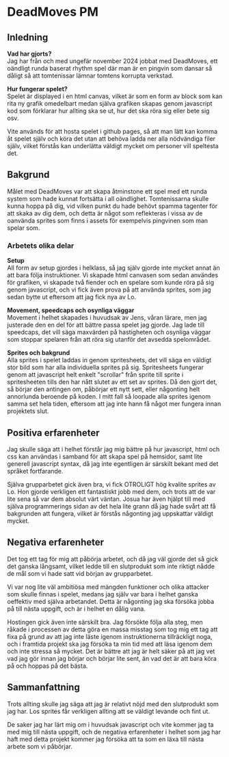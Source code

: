 # DeadMoves PM

## Inledning

**Vad har gjorts?**  
Jag har från och med ungefär november 2024 jobbat med DeadMoves, ett oändligt runda baserat rhythm spel där man är en pingvin som dansar så dåligt så att tomtenissar lämnar tomtens korrupta verkstad.

**Hur fungerar spelet?**  
Spelet är displayed i en html canvas, vilket är som en form av block som kan rita ny grafik omedelbart medan själva grafiken skapas genom javascript kod som förklarar hur allting ska se ut, hur det ska röra sig eller bete sig osv.

Vite används för att hosta spelet i github pages, så att man lätt kan komma åt spelet själv och köra det utan att behöva ladda ner alla nödvändiga filer själv, vilket förstås kan underlätta väldigt mycket om personer vill speltesta det.

## Bakgrund
Målet med DeadMoves var att skapa åtminstone ett spel med ett runda system som hade kunnat fortsätta i all oändlighet. Tomtenissarna skulle kunna hoppa på dig, vid vilken punkt du hade behövt spamma tagenter för att skaka av dig dem, och detta är något som reflekteras i vissa av de oanvända sprites som finns i assets för exempelvis pingvinen som man spelar som.

### Arbetets olika delar

**Setup**  
All form av setup gjordes i helklass, så jag själv gjorde inte mycket annat än att bara följa instruktioner. Vi skapade html canvasen som sedan användes för grafiken, vi skapade två fiender och en spelare som kunde röra på sig genom javascript, och vi fick även prova på att använda sprites, som jag sedan bytte ut eftersom att jag fick nya av Lo.

**Movement, speedcaps och osynliga väggar**  
Movement i helhet skapades i huvudsak av Jens, våran lärare, men jag justerade den en del för att bättre passa spelet jag gjorde. Jag lade till speedcaps, det vill säga maxvärden på hastigheten och osynliga väggar som stoppar spelaren från att röra sig utanför det avsedda spelområdet.


**Sprites och bakgrund**  
Alla sprites i spelet laddas in genom spritesheets, det vill säga en väldigt stor bild som har alla individuella sprites på sig. Spritesheets fungerar genom att javascript helt enkelt "scrollar" från sprite till sprite i spritesheeten tills den har nått slutet av ett set av sprites. Då den gjort det, så börjar den antingen om, påbörjar ett nytt sett, eller någonting helt annorlunda beroende på koden. I mitt fall så loopade alla sprites igenom samma set hela tiden, eftersom att jag inte hann få något mer fungera innan projektets slut.

## Positiva erfarenheter
Jag skulle säga att i helhet förstår jag mig bättre på hur javascript, html och css kan användas i samband för att skapa spel på hemsidor, samt lite generell javascript syntax, då jag inte egentligen är särskilt bekant med det språket fortfarande.

Själva grupparbetet gick även bra, vi fick OTROLIGT hög kvalite sprites av Lo. Hon gjorde verkligen ett fantastiskt jobb med dem, och trots att de var lite sena så var dem absolut värt väntan. Josua har även hjälpt till med själva programmerings sidan av det hela lite grann då jag hade svårt att få bakgrunden att fungera, vilket är förstås någonting jag uppskattar väldigt mycket.

## Negativa erfarenheter
Det tog ett tag för mig att påbörja arbetet, och då jag väl gjorde det så gick det ganska långsamt, vilket ledde till en slutprodukt som inte riktigt nådde de mål som vi hade satt vid början av grupparbetet.

Vi var nog lite väl ambitiösa med mängden funktioner och olika attacker som skulle finnas i spelet, medans jag själv var bara i helhet ganska oeffektiv med själva arbetandet. Detta är någonting jag ska försöka jobba på till nästa uppgift, och är i helhet en dålig vana.

Hostingen gick även inte särskilt bra. Jag försökte följa alla steg, men råkade i processen av detta göra en massa misstag som tog mig ett tag att fixa på grund av att jag inte läste igenom instruktionerna tillräckligt noga, och i framtida projekt ska jag försöka ta min tid med att läsa igenom dem och inte stressa så mycket. Det är bättre att jag är helt säker på att jag vet vad jag gör innan jag börjar och börjar lite sent, än vad det är att bara köra på och hoppas på det bästa.

## Sammanfattning
Trots allting skulle jag säga att jag är relativt nöjd med den slutprodukt som jag har. Los sprites får verkligen allting att se väldigt levande och fint ut.

De saker jag har lärt mig om i huvudsak javascript och vite kommer jag ta med mig till nästa uppgift, och de negativa erfarenheter i helhet som jag har haft med detta projekt kommer jag försöka att ta som en läxa till nästa arbete som vi påbörjar.